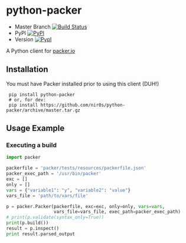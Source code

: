 python-packer
=============

* Master Branch [![Build Status](https://travis-ci.org/nir0s/python-packer.svg?branch=master)](https://travis-ci.org/nir0s/python-packer)
* PyPI [![PyPI](http://img.shields.io/pypi/dm/python-packer.svg)](http://img.shields.io/pypi/dm/python-packer.svg)
* Version [![PypI](http://img.shields.io/pypi/v/python-packer.svg)](http://img.shields.io/pypi/v/python-packer.svg)


A Python client for [packer.io](http://www.packer.io)

## Installation

You must have Packer installed prior to using this client (DUH!)

```shell
 pip install python-packer
 # or, for dev:
 pip install https://github.com/nir0s/python-packer/archive/master.tar.gz
```

## Usage Example

### Executing a build

```python
import packer

packerfile = 'packer/tests/resources/packerfile.json'
packer_exec_path = '/usr/bin/packer'
exc = []
only = []
vars = {"variable1": "y", "variable2": "value"}
vars_file = 'path/to/vars/file'

p = packer.Packer(packerfile, exc=exc, only=only, vars=vars,
                  vars_file=vars_file, exec_path=packer_exec_path)
# print(p.validate(syntax_only=True))
print(p.build())
result = p.inspect()
print result.parsed_output
```